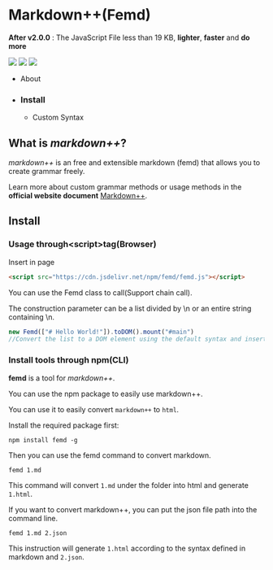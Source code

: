 # Markdown++(**Femd**)
**After v2.0.0** : The JavaScript File less than 19 KB, **lighter**, **faster** and **do more**

![](https://badgen.net/npm/v/femd)
![](https://badgen.net/npm/license/femd)
![](https://badgen.net/npm/node/next)

+ About
+ ### **Install**
    + Custom Syntax
## **What is *markdown++***?

*markdown++* is an free and extensible markdown (femd) that allows you to create grammar freely.

Learn more about custom grammar methods or usage methods in the **official website document** [Markdown++](https://femarkdown.github.io/).

## **Install**
### **Usage through\<script\>tag(Browser)**
Insert in page
```html
<script src="https://cdn.jsdelivr.net/npm/femd/femd.js"></script>
```

You can use the Femd class to call(Support chain call).

The construction parameter can be a list divided by  \n or an entire string containing \n.
```javascript
new Femd(["# Hello World!"]).toDOM().mount("#main")
//Convert the list to a DOM element using the default syntax and insert it into #main.
```

### **Install tools through npm(CLI)**

**femd** is a tool for *markdown++*.

You can use the npm package to easily use markdown++.

You can use it to easily convert `markdown++` to `html`.

Install the required package first:
```
npm install femd -g
```
Then you can use the femd command to convert markdown.
```
femd 1.md
```
This command will convert `1.md` under the folder into html and generate `1.html`.

If you want to convert markdown++, you can put the json file path into the command line.
```
femd 1.md 2.json
```
This instruction will generate `1.html` according to the syntax defined in markdown and `2.json`.
